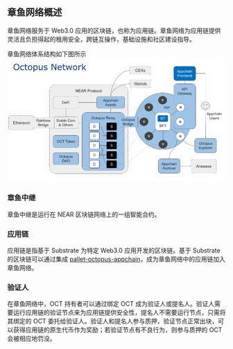 ## 章鱼网络概述

章鱼网络服务于 Web3.0 应用的区块链，也称为应用链。章鱼网络为应用链提供灵活且负担得起的租用安全，跨链互操作，基础设施和社区建设指导。

章鱼网络体系结构如下图所示
![章鱼网络体系结构](../en/general/Octopus_Architecture.png)

### 章鱼中继

章鱼中继是运行在 NEAR 区块链网络上的一组智能合约。

### 应用链

应用链是指基于 Substrate 为特定 Web3.0 应用开发的区块链。基于 Substrate 的区块链可以通过集成 [pallet-octopus-appchain](https://github.com/octopus-network/pallet-octopus-appchain)，成为章鱼网络中的应用链加入章鱼网络。

### 验证人

在章鱼网络中，OCT 持有者可以通过绑定 OCT 成为验证人或提名人。验证人需要运行应用链的验证节点来为应用链提供安全性，提名人不需要运行节点，只需将其绑定的 OCT 委托给验证人。验证人和提名人参与质押，验证节点正常出块，可以获得应用链的原生代币作为奖励；若验证节点有不良行为，则参与质押的 OCT 会被相应地罚没。